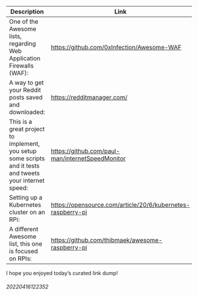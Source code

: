 Description | Link
------------ | ------------
One of the Awesome lists, regarding Web Application Firewalls (WAF): | https://github.com/0xInfection/Awesome-WAF
A way to get your Reddit posts saved and downloaded: | https://redditmanager.com/
This is a great project to implement, you setup some scripts and it tests and tweets your internet speed: | https://github.com/paul-man/internetSpeedMonitor
Setting up a Kubernetes cluster on an RPi: | https://opensource.com/article/20/6/kubernetes-raspberry-pi
A different Awesome list, this one is focused on RPIs: | https://github.com/thibmaek/awesome-raspberry-pi

I hope you enjoyed today’s curated link dump!

###### 20220416122352
